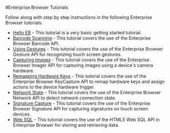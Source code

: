 #Enterprise Browser Tutorials

Follow along with step by step instructions in the following Enterprise Browser tutorials:

* [Hello EB](../guide/tutorial/helloeb) - This tutorial is a very basic getting started tutorial.
* [Barcode Scanning](../guide/tutorial/barcode) - This tutorial covers the use of the Enterprise Browser Barcode API.
* [Using Gestures](../guide/tutorial/gesture) - This tutorial covers the use of the Enterprise Browser Gesture API for recognizing touch screen gestures.
* [Capturing Images](../guide/tutorial/imager) - This tutorial covers the use of the Enterprise Browser Imager API for capturing images using a device's camera hardware.
* [Remapping Hardware Keys](../guide/tutorial/keycapture) - This tutorial covers the use of the Enterprise Browser KeyCapture API to remap hardware keys and assign actions to the device hardware trigger.
* [Network State](../guide/tutorial/network) - This tutorial covers the use of the Enterprise Browser Network API to detect network connection state.
* [Signature Capture](../guide/tutorial/signature) - This tutorial covers the use of the Enterprise Browser Signature API for capturing signatures on touch screen devices.
* [Web SQL](../guide/tutorial/websql) - This tutorial covers the use of the HTML5 Web SQL API in Enterprise Browser for storing and retrieving data.
